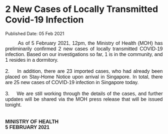 <html>
    <meta http-equiv="Content-Type" content="text/html; charset=utf-8"/>
    <meta charset="utf-8"/>
    <title>2 New Cases of Locally Transmitted  Covid-19 Infection </title>
    <body><h1>2 New Cases of Locally Transmitted  Covid-19 Infection </h1>
    <p>Published Date: 05 Feb 2021</p> <p style="text-align: justify;"><span style="font-family: Arial;"><span style="font-size: 16px;">&nbsp; &nbsp; &nbsp; &nbsp;As of 5 February 2021, 12pm, the Ministry of Health (MOH) has preliminarily confirmed 2 new cases of locally transmitted COVID-19 infection. Based on our investigations so far, 1 is in the community, and 1 resides in a dormitory.&nbsp;<br><br>2.&nbsp; &nbsp; In addition, there are 23 imported cases, who had already been placed on Stay-Home Notice upon arrival in Singapore. In total, there are 25 new cases of COVID-19 infection in Singapore today.<br><br>3.&nbsp; &nbsp; We are still working through the details of the cases, and further updates will be shared via the MOH press release that will be issued tonight.&nbsp;<br><br><br><strong>MINISTRY OF HEALTH<br>5 FEBRUARY 2021</strong></span></span></p></body>
</html>